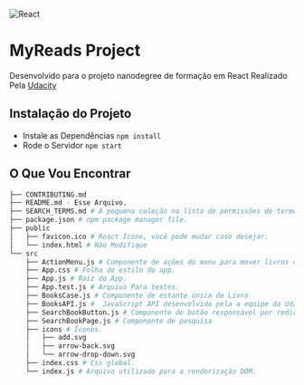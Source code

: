 ![React](https://logos-download.com/wp-content/uploads/2016/09/React_logo_small.png "React")
# MyReads Project

  Desenvolvido para o projeto nanodegree de formação em React Realizado Pela [Udacity](https://br.udacity.com/course/react-nanodegree--nd019) 

## Instalação do Projeto


* Instale as Dependências `npm install`
* Rode o Servidor  `npm start`

## O Que Vou Encontrar
```bash
├── CONTRIBUTING.md
├── README.md - Esse Arquivo.
├── SEARCH_TERMS.md # A pequena coleção na lista de permissões de termos de pesquisa disponíveis para você usar com seu aplicativo.
├── package.json # npm package manager file.
├── public
│   ├── favicon.ico # React Icone, você pode mudar caso desejar.
│   └── index.html # Não Modifique
└── src
    ├── ActionMenu.js # Componente de ações do menu para mover livros de prateleiras
    ├── App.css # Folha de estilo do app.
    ├── App.js # Raiz do App.
    ├── App.test.js # Arquivo Para testes.
    ├── BooksCase.js # Componente de estante única de Livro  
    ├── BooksAPI.js #  JavaScript API desenvolvida pela a equipe da Udacity.
    ├── SearchBookButton.js # Componente de botão responsável por redirecionamento para a rota de pesquisa.
    ├── SearchBookPage.js # Componente de pesquisa
    ├── icons # Ícones.
    │   ├── add.svg
    │   ├── arrow-back.svg
    │   └── arrow-drop-down.svg
    ├── index.css # Css global.
    └── index.js # Arquivo utilizado para a renderização DOM.
```
